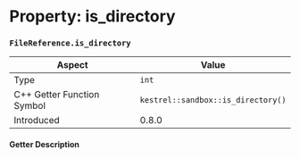 
# Property: is_directory
### `FileReference.is_directory`

| Aspect | Value |
| --- | --- |
| Type | `int` |
| C++ Getter Function Symbol | `kestrel::sandbox::is_directory()` |
| Introduced | 0.8.0 |

#### Getter Description

